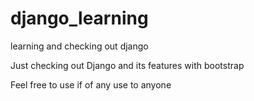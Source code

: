 django_learning
===============

learning and checking out django


Just checking out Django and its features with bootstrap

Feel free to use if of any use to anyone
